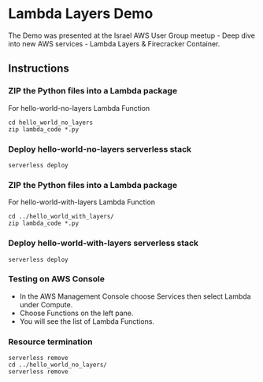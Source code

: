 # Lambda Layers Demo
The Demo was presented at the Israel AWS User Group meetup - Deep dive into new AWS services - Lambda Layers & Firecracker Container.

## Instructions

### ZIP the Python files into a Lambda package
For hello-world-no-layers Lambda Function
```
cd hello_world_no_layers
zip lambda_code *.py
```

### Deploy hello-world-no-layers serverless stack
```
serverless deploy
```


### ZIP the Python files into a Lambda package
For hello-world-with-layers Lambda Function
```
cd ../hello_world_with_layers/
zip lambda_code *.py
```

### Deploy hello-world-with-layers serverless stack
```
serverless deploy
```

### Testing on AWS Console
- In the AWS Management Console choose Services then select Lambda under Compute.
- Choose Functions on the left pane.
- You will see the list of Lambda Functions.

### Resource termination
```
serverless remove
cd ../hello_world_no_layers/
serverless remove
```